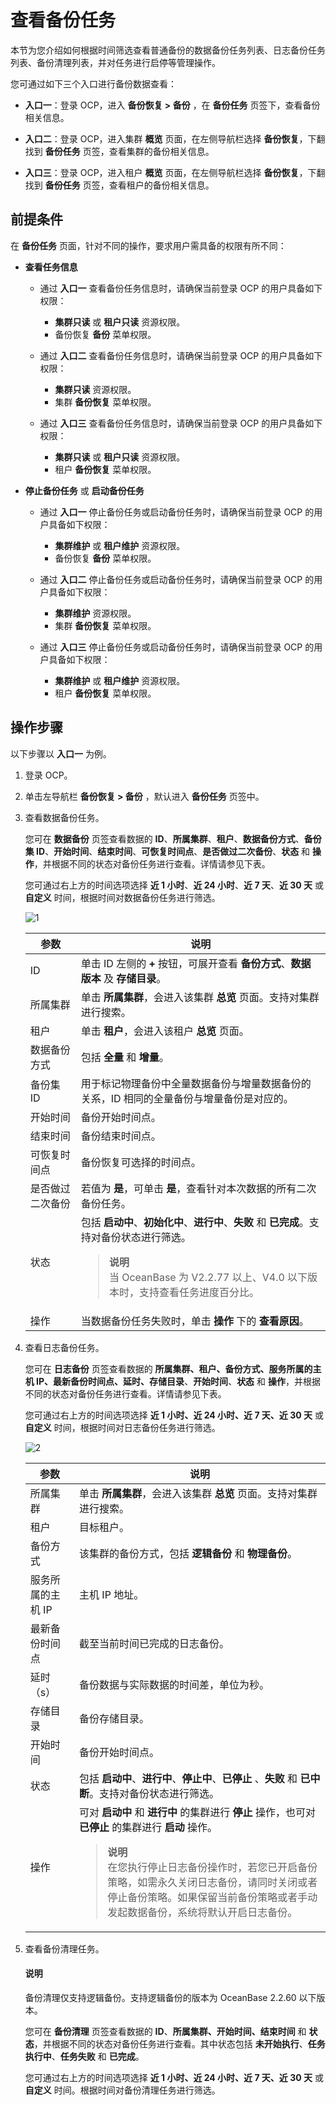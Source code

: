 # 查看备份任务

本节为您介绍如何根据时间筛选查看普通备份的数据备份任务列表、日志备份任务列表、备份清理列表，并对任务进行启停等管理操作。

您可通过如下三个入口进行备份数据查看：

* **入口一**：登录 OCP，进入 **备份恢复 > 备份** ，在 **备份任务** 页签下，查看备份相关信息。

* **入口二**：登录 OCP，进入集群 **概览** 页面，在左侧导航栏选择 **备份恢复**，下翻找到 **备份任务** 页签，查看集群的备份相关信息。

* **入口三**：登录 OCP，进入租户 **概览** 页面，在左侧导航栏选择 **备份恢复**，下翻找到 **备份任务** 页签，查看租户的备份相关信息。

## 前提条件

在 **备份任务** 页面，针对不同的操作，要求用户需具备的权限有所不同：

* **查看任务信息**

  * 通过 **入口一** 查看备份任务信息时，请确保当前登录 OCP 的用户具备如下权限：

    * **集群只读** 或 **租户只读** 资源权限。
    * 备份恢复 **备份** 菜单权限。

  * 通过 **入口二** 查看备份任务信息时，请确保当前登录 OCP 的用户具备如下权限：

    * **集群只读** 资源权限。
    * 集群 **备份恢复** 菜单权限。

  * 通过 **入口三** 查看备份任务信息时，请确保当前登录 OCP 的用户具备如下权限：

    * **集群只读** 或 **租户只读** 资源权限。
    * 租户 **备份恢复** 菜单权限。

* **停止备份任务** 或 **启动备份任务**

  * 通过 **入口一** 停止备份任务或启动备份任务时，请确保当前登录 OCP 的用户具备如下权限：

    * **集群维护** 或 **租户维护** 资源权限。
    * 备份恢复 **备份** 菜单权限。

  * 通过 **入口二** 停止备份任务或启动备份任务时，请确保当前登录 OCP 的用户具备如下权限：

    * **集群维护** 资源权限。
    * 集群 **备份恢复** 菜单权限。

  * 通过 **入口三** 停止备份任务或启动备份任务时，请确保当前登录 OCP 的用户具备如下权限：

    * **集群维护** 或 **租户维护** 资源权限。
    * 租户 **备份恢复** 菜单权限。

## 操作步骤

以下步骤以 **入口一** 为例。

1. 登录 OCP。

2. 单击左导航栏 **备份恢复 > 备份** ，默认进入 **备份任务** 页签中。

3. 查看数据备份任务。

    您可在 **数据备份** 页签查看数据的 **ID**、**所属集群**、**租户**、**数据备份方式**、**备份集 ID**、**开始时间**、**结束时间**、**可恢复时间点**、**是否做过二次备份**、**状态** 和 **操作**，并根据不同的状态对备份任务进行查看。详情请参见下表。

    您可通过右上方的时间选项选择 **近 1 小时**、**近 24 小时**、**近 7 天**、**近 30 天** 或 **自定义** 时间，根据时间对数据备份任务进行筛选。

    ![1](https://obbusiness-private.oss-cn-shanghai.aliyuncs.com/doc/img/ocp/422/backup/%E6%95%B0%E6%8D%AE%E5%A4%87%E4%BB%BD-1.png)

    | **参数** | **说明** |
    | --- | --- |
    | ID | 单击 ID 左侧的 **+** 按钮，可展开查看 **备份方式**、**数据版本** 及 **存储目录**。 |
    | 所属集群 | 单击 **所属集群**，会进入该集群 **总览** 页面。支持对集群进行搜索。 |
    | 租户 | 单击 **租户**，会进入该租户 **总览** 页面。 |
    | 数据备份方式 | 包括 **全量** 和 **增量**。 |
    | 备份集 ID | 用于标记物理备份中全量数据备份与增量数据备份的关系，ID 相同的全量备份与增量备份是对应的。 |
    | 开始时间 | 备份开始时间点。 |
    | 结束时间 | 备份结束时间点。 |
    | 可恢复时间点 | 备份恢复可选择的时间点。 |
    | 是否做过二次备份 | 若值为 **是**，可单击 **是**，查看针对本次数据的所有二次备份任务。 |
    | 状态 | 包括 **启动中**、**初始化中**、**进行中**、**失败** 和 **已完成**。支持对备份状态进行筛选。<blockquote>**说明**</br>当 OceanBase 为 V2.2.77 以上、V4.0 以下版本时，支持查看任务进度百分比。</blockquote> |
    | 操作 | 当数据备份任务失败时，单击 **操作** 下的 **查看原因**。 |

4. 查看日志备份任务。

    您可在 **日志备份** 页签查看数据的 **所属集群、租户、备份方式、服务所属的主机 IP、最新备份时间点、延时、存储目录**、**开始时间**、**状态** 和 **操作**，并根据不同的状态对备份任务进行查看。详情请参见下表。

    您可通过右上方的时间选项选择 **近 1 小时、近 24 小时、近 7 天、近 30 天** 或 **自定义** 时间，根据时间对日志备份任务进行筛选。

    ![2](https://obbusiness-private.oss-cn-shanghai.aliyuncs.com/doc/img/ocp/421/%E6%97%A5%E5%BF%97%E5%A4%87%E4%BB%BD.png)

    | **参数** | **说明** |
    | --- | --- |
    | 所属集群 | 单击 **所属集群**，会进入该集群 **总览** 页面。支持对集群进行搜索。 |
    | 租户 | 目标租户。 |
    | 备份方式 | 该集群的备份方式，包括 **逻辑备份** 和 **物理备份**。 |
    | 服务所属的主机 IP | 主机 IP 地址。  |
    | 最新备份时间点 | 截至当前时间已完成的日志备份。 |
    | 延时（s） | 备份数据与实际数据的时间差，单位为秒。 |
    | 存储目录 | 备份存储目录。 |
    | 开始时间 | 备份开始时间点。 |
    | 状态 | 包括 **启动中**、**进行中**、**停止中**、**已停止** 、**失败** 和 **已中断**。支持对备份状态进行筛选。 |
    | 操作 | 可对 **启动中** 和 **进行中** 的集群进行 **停止** 操作，也可对 **已停止** 的集群进行 **启动** 操作。<blockquote>**说明**</br>在您执行停止日志备份操作时，若您已开启备份策略，如需永久关闭日志备份，请同时关闭或者停止备份策略。如果保留当前备份策略或者手动发起数据备份，系统将默认开启日志备份。</blockquote> |

5. 查看备份清理任务。

   <main id="notice" type='explain'>
     <h4>说明</h4>
     <p>备份清理仅支持逻辑备份。支持逻辑备份的版本为 OceanBase 2.2.60 以下版本。</p>
   </main>

    您可在 **备份清理** 页签查看数据的     **ID**、**所属集群、开始时间、结束时间** 和 **状态**，并根据不同的状态对备份任务进行查看。其中状态包括 **未开始执行**、**任务执行中**、**任务失败** 和 **已完成**。

    您可通过右上方的时间选项选择 **近 1 小时、近 24 小时、近 7 天、近 30 天** 或 **自定义** 时间。根据时间对备份清理任务进行筛选。
